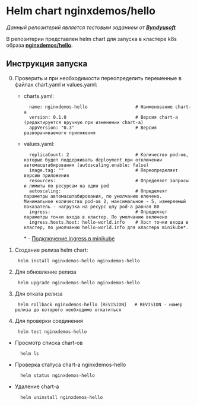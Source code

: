 # Helm chart nginxdemos/hello

_Данный репозитерий является тестовым заданием от **[Byndyusoft](https://byndyusoft.com/ "Сайт Byndyusoft")**_

В репозитерии представлен helm сhart для запуска в кластере k8s образа **[nginxdemos/hello](https://hub.docker.com/r/nginxdemos/hello)**.

## Инструкция запуска

0. Проверить и при необходимости переопределить переменные в файлах chart.yaml и values.yaml:
    * charts.yaml:

            name: nginxdemos-hello                  # Наименование chart-а
            version: 0.1.0                          # Версия chart-a (редактируется вручную при изменении chart-а)
            appVersion: "0.3"                       # Версия разворачиваемого приложения

    * values.yaml:

            replicaCount: 2                         # Количество pod-ов, которые будет поддерживать deployment при отключении автомасштабирования (autoscaling.enable: false)
            image.tag: ""                           # Переопределяет версию приложения
            resources:                              # Определяет запросы и лимиты по ресурсам на один pod
            autoscaling:                            # Определеят параметры автомасштабирования, по умолчанию влючено. Минимальное количество pod-ов 2, максимальное - 5, измеряемый показатель - нагрузка на ресурс цпу pod-a равная 80
            ingress:                                # Определяет параметры точки входа в кластер. По умолчанию включено
            ingress.hosts.host: hello-world.info    # Хост точки входа в кластер, по умолчанию hello-world.info для кластера minikube*.

        \* - [Подключение ingress в minikube](https://kubernetes.io/docs/tasks/access-application-cluster/ingress-minikube/) 


1. Создание релиза helm chart:

        helm install nginxdemos-hello nginxdemos-hello

2. Для обновление релиза

        helm upgrade nginxdemos-hello nginxdemos-hello

3. Для отката релиза

        helm rollback nginxdemos-hello [REVISION]   # REVISION - номер релиза до которого необходимо откатиться

4. Для проверки соединения

        helm test nginxdemos-hello

* Просмотр списка chart-ов

        helm ls

* Проверка статуса chart-а nginxdemos-hello

        helm status nginxdemos-hello

* Удаление chart-а

        helm uninstall nginxdemos-hello
